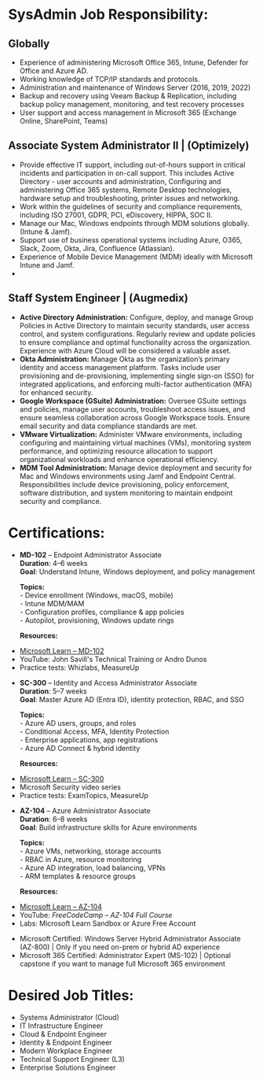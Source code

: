 # SysAdmin Job Responsibility:

## Globally

* Experience of administering Microsoft Office 365, Intune, Defender for Office and Azure AD.  
* Working knowledge of TCP/IP standards and protocols.  
* Administration and maintenance of Windows Server (2016, 2019, 2022\)  
* Backup and recovery using Veeam Backup & Replication, including backup policy management, monitoring, and test recovery processes  
* User support and access management in Microsoft 365 (Exchange Online, SharePoint, Teams)

##  Associate System Administrator II | (Optimizely)

* Provide effective IT support, including out-of-hours support in critical incidents and participation in on-call support. This includes Active Directory \- user accounts and administration, Configuring and administering Office 365 systems, Remote Desktop technologies, hardware setup and troubleshooting, printer issues and networking.  
* Work within the guidelines of security and compliance requirements, including ISO 27001, GDPR, PCI, eDiscovery, HIPPA, SOC II.  
* Manage our Mac, Windows endpoints through MDM solutions globally. (Intune & Jamf).  
* Support use of business operational systems including Azure, O365, Slack, Zoom, Okta, Jira, Confluence (Atlassian).  
* Experience of Mobile Device Management (MDM) ideally with Microsoft Intune and Jamf.  
* 

## Staff System Engineer |  (Augmedix)

* **Active Directory Administration:** Configure, deploy, and manage Group Policies in Active Directory to maintain security standards, user access control, and system configurations. Regularly review and update policies to ensure compliance and optimal functionality across the organization. Experience with Azure Cloud will be considered a valuable asset.  
* **Okta Administration:** Manage Okta as the organization’s primary identity and access management platform. Tasks include user provisioning and de-provisioning, implementing single sign-on (SSO) for integrated applications, and enforcing multi-factor authentication (MFA) for enhanced security.  
* **Google Workspace (GSuite) Administration:** Oversee GSuite settings and policies, manage user accounts, troubleshoot access issues, and ensure seamless collaboration across Google Workspace tools. Ensure email security and data compliance standards are met.  
* **VMware Virtualization:** Administer VMware environments, including configuring and maintaining virtual machines (VMs), monitoring system performance, and optimizing resource allocation to support organizational workloads and enhance operational efficiency.  
* **MDM Tool Administration:** Manage device deployment and security for Mac and Windows environments using Jamf and Endpoint Central. Responsibilities include device provisioning, policy enforcement, software distribution, and system monitoring to maintain endpoint security and compliance.

#  Certifications:

* **MD-102** – Endpoint Administrator Associate  
  **Duration**: 4–6 weeks  
  **Goal**: Understand Intune, Windows deployment, and policy management

  **Topics:**  
  	\- Device enrollment (Windows, macOS, mobile)  
  	\- Intune MDM/MAM  
  	\- Configuration profiles, compliance & app policies  
  	\- Autopilot, provisioning, Windows update rings  
    
  **Resources:**  
- [Microsoft Learn – MD-102](https://learn.microsoft.com/en-us/training/courses/md-102/)  
- YouTube: John Savill's Technical Training or Andro Dunos  
- Practice tests: Whizlabs, MeasureUp  
     
* **SC-300** – Identity and Access Administrator Associate  
  **Duration**: 5–7 weeks  
  **Goal**: Master Azure AD (Entra ID), identity protection, RBAC, and SSO

  **Topics:**  
  	\- Azure AD users, groups, and roles  
  	\- Conditional Access, MFA, Identity Protection  
  	\- Enterprise applications, app registrations  
  	\- Azure AD Connect & hybrid identity  
    
  **Resources:**  
- [Microsoft Learn – SC-300](https://learn.microsoft.com/en-us/certifications/exams/sc-300/)  
- Microsoft Security video series  
- Practice tests: ExamTopics, MeasureUp

* **AZ-104** – Azure Administrator Associate  
  **Duration**: 6–8 weeks  
  **Goal**: Build infrastructure skills for Azure environments

  **Topics:**  
  	\- Azure VMs, networking, storage accounts  
  	\- RBAC in Azure, resource monitoring  
  	\- Azure AD integration, load balancing, VPNs  
  	\- ARM templates & resource groups  
    
  **Resources:**  
- [Microsoft Learn – AZ-104](https://learn.microsoft.com/en-us/training/paths/az-104-administrator/)  
- YouTube: *FreeCodeCamp – AZ-104 Full Course*  
- Labs: Microsoft Learn Sandbox or Azure Free Account  
    
    
* Microsoft Certified: Windows Server Hybrid Administrator Associate (AZ-800) | Only if you need on-prem or hybrid AD experience  
* Microsoft 365 Certified: Administrator Expert (MS-102) | Optional capstone if you want to manage full Microsoft 365 environment

# 

# Desired Job Titles:

* Systems Administrator (Cloud)  
* IT Infrastructure Engineer  
* Cloud & Endpoint Engineer  
* Identity & Endpoint Engineer  
* Modern Workplace Engineer  
* Technical Support Engineer (L3)  
* Enterprise Solutions Engineer  
  
